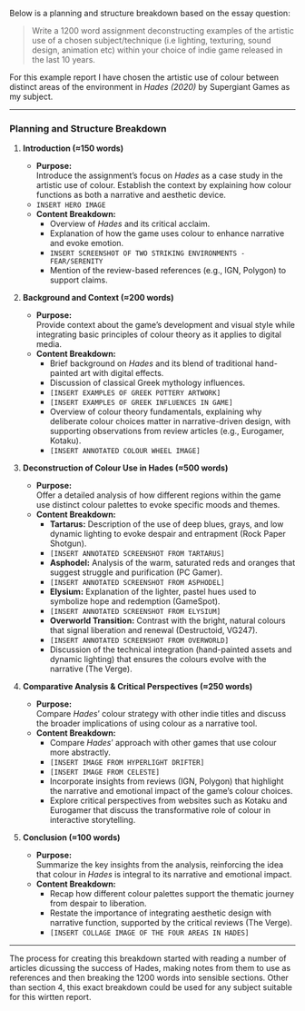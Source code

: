 Below is a planning and structure breakdown based on the essay question:

> Write a 1200 word assignment deconstructing examples of the artistic use of a chosen subject/technique (i.e lighting, texturing, sound design, animation etc) within your choice of indie game released in the last 10 years.

For this example report I have chosen the artistic use of colour between distinct areas of the environment in *Hades (2020)* by Supergiant Games as my subject.

---

### Planning and Structure Breakdown

1. **Introduction (≈150 words)**
   - **Purpose:**  
     Introduce the assignment’s focus on *Hades* as a case study in the artistic use of colour. Establish the context by explaining how colour functions as both a narrative and aesthetic device.
   - `INSERT HERO IMAGE`
   - **Content Breakdown:**  
     - Overview of *Hades* and its critical acclaim.  
     - Explanation of how the game uses colour to enhance narrative and evoke emotion.
     - `INSERT SCREENSHOT OF TWO STRIKING ENVIRONMENTS - FEAR/SERENITY`  
     - Mention of the review-based references (e.g., IGN, Polygon) to support claims.
   
2. **Background and Context (≈200 words)**
   - **Purpose:**  
     Provide context about the game’s development and visual style while integrating basic principles of colour theory as it applies to digital media.
   - **Content Breakdown:**  
     - Brief background on *Hades* and its blend of traditional hand-painted art with digital effects.  
     - Discussion of classical Greek mythology influences.
     - `[INSERT EXAMPLES OF GREEK POTTERY ARTWORK]`
     - `[INSERT EXAMPLES OF GREEK INFLUENCES IN GAME]`
     - Overview of colour theory fundamentals, explaining why deliberate colour choices matter in narrative-driven design, with supporting observations from review articles (e.g., Eurogamer, Kotaku).
     - `[INSERT ANNOTATED COLOUR WHEEL IMAGE]`

3. **Deconstruction of Colour Use in Hades (≈500 words)**
   - **Purpose:**  
     Offer a detailed analysis of how different regions within the game use distinct colour palettes to evoke specific moods and themes.
   - **Content Breakdown:**  
     - **Tartarus:** Description of the use of deep blues, grays, and low dynamic lighting to evoke despair and entrapment (Rock Paper Shotgun).
     - `[INSERT ANNOTATED SCREENSHOT FROM TARTARUS]`
     - **Asphodel:** Analysis of the warm, saturated reds and oranges that suggest struggle and purification (PC Gamer).
     - `[INSERT ANNOTATED SCREENSHOT FROM ASPHODEL]`
     - **Elysium:** Explanation of the lighter, pastel hues used to symbolize hope and redemption (GameSpot).
     - `[INSERT ANNOTATED SCREENSHOT FROM ELYSIUM]`  
     - **Overworld Transition:** Contrast with the bright, natural colours that signal liberation and renewal (Destructoid, VG247).
     - `[INSERT ANNOTATED SCREENSHOT FROM OVERWORLD]`  
     - Discussion of the technical integration (hand-painted assets and dynamic lighting) that ensures the colours evolve with the narrative (The Verge).

4. **Comparative Analysis & Critical Perspectives (≈250 words)**
   - **Purpose:**  
     Compare *Hades*’ colour strategy with other indie titles and discuss the broader implications of using colour as a narrative tool.
   - **Content Breakdown:**  
     - Compare *Hades*’ approach with other games that use colour more abstractly.
     - `[INSERT IMAGE FROM HYPERLIGHT DRIFTER]`
     - `[INSERT IMAGE FROM CELESTE]`
     - Incorporate insights from reviews (IGN, Polygon) that highlight the narrative and emotional impact of the game’s colour choices.  
     - Explore critical perspectives from websites such as Kotaku and Eurogamer that discuss the transformative role of colour in interactive storytelling.

5. **Conclusion (≈100 words)**
   - **Purpose:**  
     Summarize the key insights from the analysis, reinforcing the idea that colour in *Hades* is integral to its narrative and emotional impact.
   - **Content Breakdown:**  
     - Recap how different colour palettes support the thematic journey from despair to liberation.  
     - Restate the importance of integrating aesthetic design with narrative function, supported by the critical reviews (The Verge).
     - `[INSERT COLLAGE IMAGE OF THE FOUR AREAS IN HADES]`

---

The process for creating this breakdown started with reading a number of articles dicussing the success of Hades, making notes from them to use as references and then breaking the 1200 words into sensible sections. Other than section 4, this exact breakdown could be used for any subject suitable for this wirtten report.
